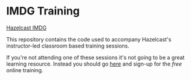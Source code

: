 # IMDG Training

[Hazelcast IMDG](https://hazelcast.org/imdg/)

This repository contains the code used to accompany Hazelcast's instructor-led classroom based
training sessions.

If you're not attending one of these sessions it's not going to be a great learning
resource. Instead you should go [here](https://training.hazelcast.com/) and sign-up
for the *free* online training.

